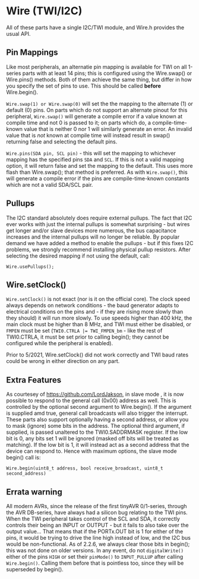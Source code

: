 # Wire (TWI/I2C)
All of these parts have a single I2C/TWI module, and Wire.h provides the usual API.

## Pin Mappings
Like most peripherals, an alternatie pin mapping is available for TWI on all 1-series parts with at least 14 pins; this is configured using the Wire.swap() or Wire.pins() methods. Both of them achieve the same thing, but differ in how you specify the set of pins to use. This should be called **before** Wire.begin().

`Wire.swap(1) or Wire.swap(0)` will set the the mapping to the alternate (1) or default (0) pins. On parts which do not support an alternate pinout for this peripheral, `Wire.swap()` will generate a compile error if a value known at compile time and not 0 is passed to it; on parts which do, a compile-time-known value that is neither 0 nor 1 will similarly generate an error. An invalid value that is *not* known at compile time will instead result in swap() returning false and selecting the default pins.

`Wire.pins(SDA pin, SCL pin)` - this will set the mapping to whichever mapping has the specified pins `SDA` and `SCL`. If this is not a valid mapping option, it will return false and set the mapping to the default. This uses more flash than Wire.swap(); that method is preferred. As with `Wire.swap()`, this will generate a compile error if the pins are compile-time-known constants which are not a valid SDA/SCL pair.


## Pullups
The I2C standard absolutely does require external pullups. The fact that I2C ever works with just the internal pullups is somewhat surprising - but wires get longer and/or slave devices more numerous, the bus capacitance increases and the internal pullups will no longer be reliable. By popular demand we have added a method to enable the pullups - but if this fixes I2C problems, we strongly recommend installing physical pullup resistors. After selecting the desired mapping if not using the default, call:
```
Wire.usePullups();
```

## Wire.setClock()
`Wire.setClock()` is not exact (nor is it on the official core). The clock speed always depends on network conditions - the baud generator adapts to electrical conditions on the pins and - if they are rising more slowly than they should) it will run more slowly. To use speeds higher than 400 kHz, the main clock must be higher than 8 MHz, and TWI must either be disabled, or `FMPEN` must be set (`TWI0.CTRLA |= TWI_FMPEN_bm` - like the rest of TWI0.CTRLA, it must be set prior to calling begin(); they cannot be configured while the peripheral is enabled). 

Prior to 5/2021, Wire.setClock() did not work correctly and TWI baud rates could be wrong in either direction on any part.

## Extra Features
As courtesey of https://github.com/LordJakson, in slave mode , it is now possible to respond to the general call (0x00) address as well. This is controlled by the optional second argument to Wire.begin(). If the argument is supplied amd true, general call broadcasts will also trigger the interrupt. These parts also support optionally having a second address, or allow you to mask (ignore) some bits in the address. The optional third argument, if supplied, is passed unaltered to the TWI0.SADDRMASK register. If the low bit is 0, any bits set 1 will be ignored (masked off bits will be treated as matching). If the low bit is 1, it will instead act as a second address that the device can respond to. Hence with maximum options, the slave mode begin() call is:
```
Wire.begin(uint8_t address, bool receive_broadcast, uint8_t second_address)
```

## Errata warning
All modern AVRs, since the release of the first tinyAVR 0/1-series, through the AVR DB-series, have always had a silicon bug relating to the TWI pins. When the TWI peripheral takes control of the SCL and SDA, it correctly controls their being an INPUT or OUTPUT - but it fails to also take over the output value... That means that if the PORTx.OUT bit is 1 for either of the pins, it would be trying to drive the line high instead of low, and the I2C bus would be non-functional. As of 2.2.6, we always clear those bits in begin(); this was not done on older versions. In any event, do not `digitalWrite()` either of the pins  `HIGH` or set their `pinMode()` to `INPUT_PULLUP` after calling `Wire.begin()`. Calling them before that is pointless too, since they will be superseded by begin().

